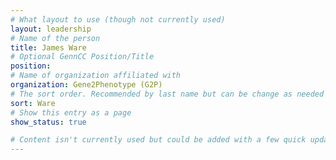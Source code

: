 ```yaml
---
# What layout to use (though not currently used)
layout: leadership
# Name of the person
title: James Ware
# Optional GennCC Position/Title
position:
# Name of organization affiliated with
organization: Gene2Phenotype (G2P)
# The sort order. Recommended by last name but can be change as needed
sort: Ware
# Show this entry as a page
show_status: true

# Content isn't currently used but could be added with a few quick updates if needed to allow for bios
---
```

